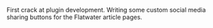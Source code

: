 First crack at plugin development. Writing some custom social media sharing buttons for the Flatwater article pages.